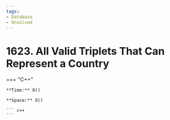 ```yaml
---
tags:
- Database
- Unsolved
---
```



# 1623. All Valid Triplets That Can Represent a Country

=== "C++"

    **Time:** O()

    **Space:** O()

    ``` c++
    ```